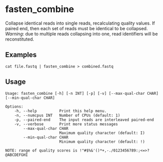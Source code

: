 # fasten_combine

Collapse identical reads into single reads, recalculating quality values.
If paired end, then each set of reads must be identical to be collapsed.
_Warning_: due to multiple reads collapsing into one, read identifiers will be reconstituted.

## Examples

```
cat file.fastq | fasten_combine > combined.fastq
```

## Usage

    Usage: fasten_combine [-h] [-n INT] [-p] [-v] [--max-qual-char CHAR] [--min-qual-char CHAR]
    
    Options:
        -h, --help          Print this help menu.
        -n, --numcpus INT   Number of CPUs (default: 1)
        -p, --paired-end    The input reads are interleaved paired-end
        -v, --verbose       Print more status messages
            --max-qual-char CHAR
                            Maximum quality character (default: I)
            --min-qual-char CHAR
                            Minimum quality character (default: !)
    
    NOTE: range of quality scores is !"#$%&'()*+,-./0123456789:;<=>?@ABCDEFGHI
